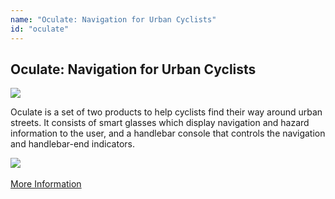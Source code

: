```yaml
---
name: "Oculate: Navigation for Urban Cyclists"
id: "oculate"
---
```


<h2>Oculate: Navigation for Urban Cyclists</h2>
<img src="img/portfolio/ide1/ide1-glasses.png">
<p>Oculate is a set of two products to help cyclists find their way around urban streets. It consists of smart glasses which display navigation and hazard information to the user, and a handlebar console that controls the navigation and handlebar-end indicators.</p>
<img src="img/portfolio/ide1/ide1-indicator.png">
<br><br>
<a class="button" href="portfolio.html#oculate-popup">More Information</a>